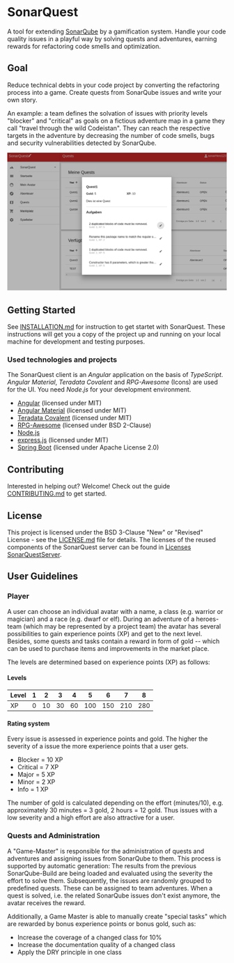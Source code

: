# SonarQuest

A tool for extending [SonarQube](https://www.sonarqube.org/) by a gamification system. Handle your code quality issues in a playful way by solving quests and adventures, earning rewards for refactoring code smells and optimization.

## Goal

Reduce technical debts in your code project by converting the refactoring process into a game. Create quests from SonarQube issues and write your own story.

An example: a team defines the solvation of issues with priority levels "blocker" and "critical" as goals on a fictious adventure map in a game they call "travel through the wild Codeistan". They can reach the respective targets in the adventure by decreasing the number of code smells, bugs and security vulnerabilities detected by SonarQube.

![Example](docs/images/screenshot.jpg)



## Getting Started

See [INSTALLATION.md](installation.md) for instruction to get startet with SonarQuest. These instructions will get you a copy of the project up and running on your local machine for development and testing purposes.


### Used technologies and projects
The SonarQuest client is an *Angular* application on the basis of *TypeScript*. *Angular Material*, *Teradata Covalent* and *RPG-Awesome* (Icons) are used for the UI. You need *Node.js* for your development environment.


* [Angular](https://angular.io) (licensed under MIT)
* [Angular Material](https://material.angular.io) (licensed under MIT)
* [Teradata Covalent](https://teradata.github.io/covalent/#/) (licensed under MIT)
* [RPG-Awesome](https://nagoshiashumari.github.io/Rpg-Awesome/) (licensed under BSD 2-Clause)
* [Node.js](https://nodejs.org/en/)
* [express.js](https://expressjs.com/) (licensed under MIT)
* [Spring Boot](https://spring.io/) (licensed under Apache License 2.0)


## Contributing

Interested in helping out? Welcome! Check out the guide  [CONTRIBUTING.md](CONTRIBUTING.md) to get started.

## License

This project is licensed under the BSD 3-Clause "New" or "Revised" License - see the [LICENSE.md](LICENSE.md) file for details.
The licenses of the reused components of the SonarQuest server can be found in [Licenses SonarQuestServer](sonarQuest-backend/src/main/resources/licenses/licenses.json).

## User Guidelines



### Player

A user can choose an individual avatar with a name, a class (e.g. warrior or magician) and a race (e.g. dwarf or elf). During an adventure of a heroes-team (which may be represented by a project team) the avatar has several possibilities to gain experience points (XP) and get to the next level. Besides, some quests and tasks contain a reward in form of gold -- which can be used to purchase items and improvements in the market place.

The levels are determined based on experience points (XP) as follows:

#### Levels

| Level | 1 | 2  | 3  | 4  | 5  | 6  | 7  | 8  |
|-------|---|----|----|----|----|----|----|----|
| XP    | 0 | 10 | 30 | 60 | 100| 150| 210| 280|

#### Rating system
Every issue is assessed in experience points and gold. The higher the severity of a issue the more experience points that a user gets.
* Blocker = 10 XP
* Critical = 7 XP
* Major = 5 XP
* Minor = 2 XP
* Info = 1 XP

The number of gold is calculated depending on the effort (minutes/10), e.g. approximately 30 minutes = 3 gold, 2 hours = 12 gold.
Thus issues with a low severity and a high effort are also attractive for a user.

### Quests and Administration

A "Game-Master" is responsible for the administration of quests and adventures and assigning issues from SonarQube to them. This process is supported by automatic generation: The results from the previous SonarQube-Build are being loaded and evaluated using the severity the effort to solve them. Subsequently, the issues are randomly grouped to predefined quests. These can be assigned to team adventures.
When a quest is solved, i.e. the related SonarQube issues don't exist anymore, the avatar receives the reward.

Additionally, a Game Master is able to manually create "special tasks" which are rewarded by bonus experience points or bonus gold, such as:

- Increase the coverage of a changed class for 10%
- Increase the documentation quality of a changed class
- Apply the DRY principle in one class

